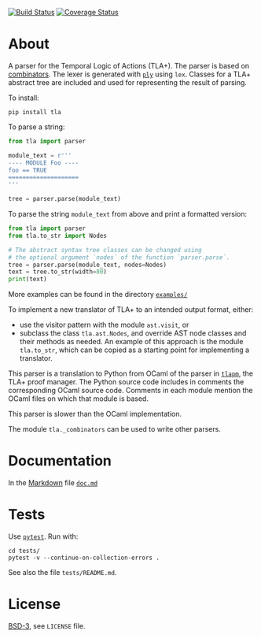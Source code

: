[![Build Status][build_img]][travis]
[![Coverage Status][coverage]][coveralls]


About
=====

A parser for the Temporal Logic of Actions (TLA+). The parser is based on
[combinators](https://en.wikipedia.org/wiki/Parser_combinator).
The lexer is generated with [`ply`](https://pypi.org/project/ply)
using `lex`. Classes for a TLA+ abstract tree are included and used for
representing the result of parsing.

To install:

```
pip install tla
```

To parse a string:

```python
from tla import parser

module_text = r'''
---- MODULE Foo ----
foo == TRUE
====================
'''

tree = parser.parse(module_text)
```


To parse the string `module_text` from above and print a formatted version:

```python
from tla import parser
from tla.to_str import Nodes

# The abstract syntax tree classes can be changed using
# the optional argument `nodes` of the function `parser.parse`.
tree = parser.parse(module_text, nodes=Nodes)
text = tree.to_str(width=80)
print(text)
```

More examples can be found in the directory [`examples/`](
    https://github.com/tlaplus/tla_python/blob/master/examples/)

To implement a new translator of TLA+ to an intended output format, either:
- use the visitor pattern with the module `ast.visit`, or
- subclass the class `tla.ast.Nodes`, and override AST node classes
  and their methods as needed. An example of this approach is the module
  `tla.to_str`, which can be copied as a starting point for implementing
  a translator.


This parser is a translation to Python from OCaml of the parser in
[`tlapm`](https://github.com/tlaplus/tlapm/), the TLA+ proof manager.
The Python source code includes in comments the corresponding OCaml source code.
Comments in each module mention the OCaml files on which that module is based.

This parser is slower than the OCaml implementation.

The module `tla._combinators` can be used to write other parsers.


Documentation
=============

In the [Markdown](https://en.wikipedia.org/wiki/Markdown) file
[`doc.md`](https://github.com/tlaplus/tla_python/blob/master/doc.md)


Tests
=====

Use [`pytest`](https://pypi.org/project/pytest). Run with:

```shell
cd tests/
pytest -v --continue-on-collection-errors .
```

See also the file `tests/README.md`.


License
=======
[BSD-3](https://opensource.org/licenses/BSD-3-Clause), see `LICENSE` file.


[build_img]: https://travis-ci.org/tlaplus/tla_python.svg?branch=master
[travis]: https://travis-ci.org/tlaplus/tla_python
[coverage]: https://coveralls.io/repos/tlaplus/tla_python/badge.svg?branch=master
[coveralls]: https://coveralls.io/r/tlaplus/tla_python?branch=master
